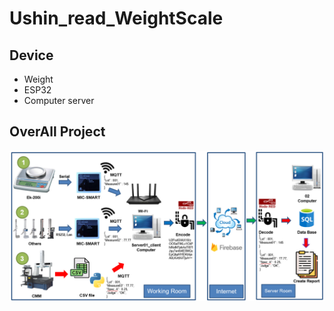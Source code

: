 # Ushin_read_WeightScale
## Device
- Weight
- ESP32
- Computer server
## OverAll Project
![Overall Project](OverAll.png)
